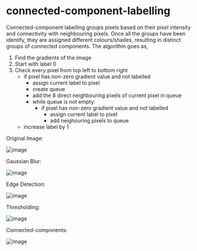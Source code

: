 # connected-component-labelling

Connected-component labelling groups pixels based on their pixel intensity and connectivity with neighbouring pixels. Once all the groups have been identify, they are assigned different colours/shades, resulting in distinct groups of connected components. The algorithm goes as,

1. Find the gradients of the image
2. Start with label 0
3. Check every pixel from top left to bottom right
    - if pixel has non-zero gradient value and not labelled
      - assign current label to pixel
      - create queue
      - add the 8 direct neighbouring pixels of current pixel in queue
      - while queue is not empty:
         - if pixel has non-zero gradient value and not labelled
            - assign current label to pixel
            - add neighouring pixels to queue
    - increase label by 1
 

Original Image:

![image](https://user-images.githubusercontent.com/24669054/111684101-a7b38300-87fc-11eb-9352-7d4f5d817f76.png)

Gaussian Blur:

![image](https://user-images.githubusercontent.com/24669054/111677219-62d81e00-87f5-11eb-804f-266f145a89a1.png)

Edge Detection:

![image](https://user-images.githubusercontent.com/24669054/111677364-8733fa80-87f5-11eb-80ca-d3a9e146802c.png)

Thresholding:

![image](https://user-images.githubusercontent.com/24669054/111677369-88652780-87f5-11eb-912a-27cfffa9039d.png)

Connected-components:

![image](https://user-images.githubusercontent.com/24669054/111679140-5ead0000-87f7-11eb-99ef-0f330f6f2eb0.png)
